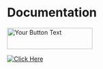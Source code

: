 
<h1> Documentation </h1>

<a href="https://cdn2.vectorstock.com/i/1000x1000/31/56/green-round-button-web-icon-with-chrome-frame-vector-16723156.jpg">
  <img src="https://yourbuttonimageurl.com" alt="Your Button Text" width="200" height="50">
</a>

[![Click Here ](https://cdn2.vectorstock.com/i/1000x1000/31/56/green-round-button-web-icon-with-chrome-frame-vector-16723156.jpg)](https://docs.jupyter.org/en/latest/)



